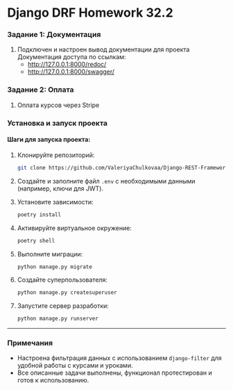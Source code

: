 # Django DRF Homework 32.2

### Задание 1: Документация

1. Подключен и настроен вывод документации для проекта
    Документация доступа по ссылкам:
   * http://127.0.0.1:8000/redoc/
   * http://127.0.0.1:8000/swagger/



### Задание 2: Оплата

1. Оплата курсов через Stripe



### Установка и запуск проекта

#### Шаги для запуска проекта:

1. Клонируйте репозиторий:
   ```bash
   git clone https://github.com/ValeriyaChulkovaa/Django-REST-Framework.git
   ```

2. Создайте и заполните файл `.env` с необходимыми данными (например, ключи для JWT).

3. Установите зависимости:
   ```bash
   poetry install
   ```

4. Активируйте виртуальное окружение:
   ```bash
   poetry shell
   ```

5. Выполните миграции:
   ```bash
   python manage.py migrate
   ```

6. Создайте суперпользователя:
   ```bash
   python manage.py createsuperuser
   ```

7. Запустите сервер разработки:
   ```bash
   python manage.py runserver
   ```

---

### Примечания

- Настроена фильтрация данных с использованием `django-filter` для удобной работы с курсами и уроками.
- Все описанные задачи выполнены, функционал протестирован и готов к использованию.
